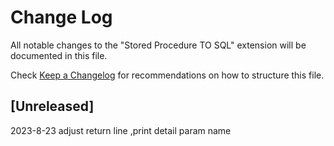 # Change Log

All notable changes to the "Stored Procedure TO SQL" extension will be documented in this file.

Check [Keep a Changelog](http://keepachangelog.com/) for recommendations on how to structure this file.

## [Unreleased]

2023-8-23 
adjust return  line ,print detail param name